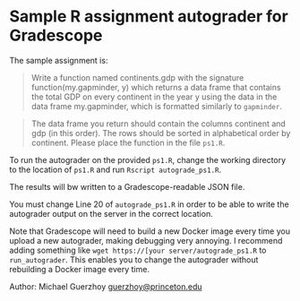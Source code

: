 # Sample R assignment autograder for Gradescope

The sample assignment is:

> Write a function named continents.gdp with the signature function(my.gapminder, y) which returns a data frame that contains the total GDP on every continent in the year y using the data in the data frame my.gapminder, which is formatted similarly to `gapminder`.

> The data frame you return should contain the columns continent and gdp (in this order). The rows should be sorted in alphabetical order by continent. Please place the function in the file `ps1.R`.


To run the autograder on the provided `ps1.R`, change the working  directory to the location of `ps1.R` and run `Rscript autograde_ps1.R`.

The results will bw written to a Gradescope-readable JSON file.

You must change Line 20 of `autograde_ps1.R` in order to be able to write the autograder output on the server in the correct location.

Note that Gradescope will need to build a new Docker image every time you upload a new autograder, making debugging very annoying. I recommend adding something like `wget https://[your server/autograde_ps1.R` to `run_autograder`. This enables you to change the autograder without rebuilding a Docker image every time.

Author: Michael Guerzhoy guerzhoy@princeton.edu



